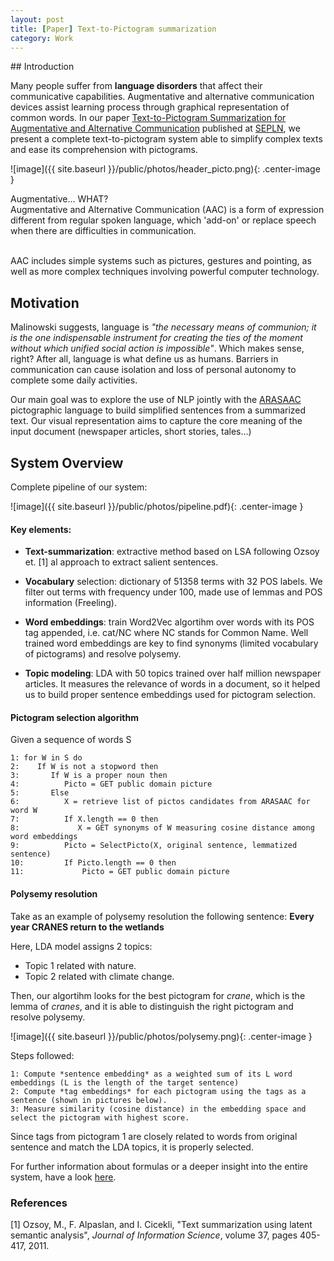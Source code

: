 ```yaml
---
layout: post
title: [Paper] Text-to-Pictogram summarization
category: Work
---
```


## Introduction 

Many people suffer from **language disorders** that affect their communicative capabilities. Augmentative and alternative communication devices assist learning process through graphical representation of common words. In our paper [Text-to-Pictogram Summarization for Augmentative and Alternative Communication](http://dx.doi.org/10.26342/2018-61-1) published at [SEPLN](http://www.sepln.org), we present a complete text-to-pictogram system able to simplify complex texts and ease its comprehension with pictograms.

![image]({{ site.baseurl }}/public/photos/header_picto.png){: .center-image } 

<div class="message">
  Augmentative... WHAT?
  <br>Augmentative and Alternative Communication (AAC) is a form of expression different from regular spoken language, which 'add-on' or replace speech when there are difficulties in communication. 

  <br>AAC includes simple systems such as pictures, gestures and pointing, as well as more complex techniques involving powerful computer technology. 
</div>


## Motivation 

Malinowski suggests, language is *"the necessary means of communion; it is the one indispensable instrument for creating the ties of the moment without which unified social action is impossible"*. Which makes sense, right? After all, language is what define us as humans. Barriers in communication can cause isolation and loss of personal autonomy to complete some daily activities. 

Our main goal was to explore the use of NLP jointly with the [ARASAAC](http://www.arasaac.org) pictographic language to build simplified sentences from a summarized text. Our visual representation aims to capture the core meaning of the input document (newspaper articles, short stories, tales...)


## System Overview

Complete pipeline of our system:

![image]({{ site.baseurl }}/public/photos/pipeline.pdf){: .center-image } 

#### Key elements:

* **Text-summarization**: extractive method based on LSA following Ozsoy et. [1] al approach to extract salient sentences. 

* **Vocabulary** selection: dictionary of 51358 terms with 32 POS labels. We filter out terms with frequency under 100, made use of lemmas and POS information (Freeling).

* **Word embeddings**: train Word2Vec algortihm over words with its POS tag appended, i.e. cat/NC where NC stands for Common Name. Well trained word embeddings are key to find synonyms (limited vocabulary of pictograms) and resolve polysemy.

* **Topic modeling**: LDA with 50 topics trained over half million newspaper articles. It measures the relevance of words in a document, so it helped us to build proper sentence embeddings used for pictogram selection. 


#### Pictogram selection algorithm

Given a sequence of words S 
```
1: for W in S do
2:    If W is not a stopword then
3:       If W is a proper noun then
4:          Picto = GET public domain picture
5:       Else
6:          X = retrieve list of pictos candidates from ARASAAC for word W
7:          If X.length == 0 then
8:             X = GET synonyms of W measuring cosine distance among word embeddings
9:          Picto = SelectPicto(X, original sentence, lemmatized sentence)
10:         If Picto.length == 0 then
11:             Picto = GET public domain picture

```

#### Polysemy resolution

Take as an example of polysemy resolution the following sentence: **Every year CRANES return to the wetlands**

Here, LDA model assigns 2 topics:
* Topic 1 related with nature.
* Topic 2 related with climate change.

Then, our algortihm looks for the best pictogram for *crane*, which is the lemma of *cranes*, and it is able to distinguish the right pictogram and resolve polysemy. 

![image]({{ site.baseurl }}/public/photos/polysemy.png){: .center-image } 


Steps followed:
```
1: Compute *sentence embedding* as a weighted sum of its L word embeddings (L is the length of the target sentence)
2: Compute *tag embeddings* for each pictogram using the tags as a sentence (shown in pictures below).
3: Measure similarity (cosine distance) in the embedding space and select the pictogram with highest score.
```

Since tags from pictogram 1 are closely related to words from original sentence and match the LDA topics, it is properly selected.  

For further information about formulas or a deeper insight into the entire system, have a look [here](http://dx.doi.org/10.26342/2018-61-1).


### References

[1] Ozsoy, M., F. Alpaslan, and I. Cicekli, "Text summarization using latent semantic analysis", *Journal of Information Science*, volume 37, pages 405-417, 2011. 
